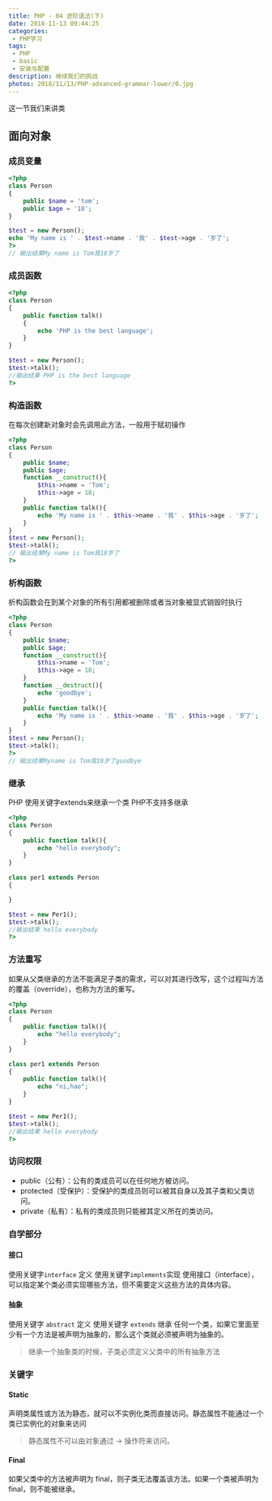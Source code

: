 ```yaml
---
title: PHP - 04 进阶语法(下)
date: 2018-11-13 09:44:25
categories:
 - PHP学习
tags:
 - PHP
 - basic
 - 安装与配置
description: 继续我们的挑战
photos: 2018/11/13/PHP-advanced-grammar-lower/0.jpg
---
```


这一节我们来讲类





## 面向对象

### 成员变量

```php
<?php
class Person
{
    public $name = 'tom';
    public $age = '18';
}

$test = new Person();
echo 'My name is ' . $test->name . '我' . $test->age . '岁了';
?>
// 输出结果My name is Tom我18岁了
```
### 成员函数

```php
<?php
class Person
{
    public function talk()
    {
        echo 'PHP is the best language';
    }
}

$test = new Person();
$test->talk();
//输出结果 PHP is the best language
?>
```
### 构造函数

在每次创建新对象时会先调用此方法，一般用于赋初操作
```php
<?php
class Person
{
    public $name;
    public $age;
    function __construct(){
        $this->name = 'Tom';
        $this->age = 18;
    }
    public function talk(){
        echo 'My name is ' . $this->name . '我' . $this->age . '岁了';
    }
}
$test = new Person();
$test->talk();
// 输出结果My name is Tom我18岁了
?>
```
### 析构函数

析构函数会在到某个对象的所有引用都被删除或者当对象被显式销毁时执行
```php
<?php
class Person
{
    public $name;
    public $age;
    function __construct(){
        $this->name = 'Tom';
        $this->age = 18;
    }
    function __destruct(){
        echo 'goodbye';
    }
    public function talk(){
        echo 'My name is ' . $this->name . '我' . $this->age . '岁了';
    }
}
$test = new Person();
$test->talk();
?>
// 输出结果Myname is Tom我18岁了goodbye
```
### 继承
PHP 使用关键字extends来继承一个类 PHP不支持多继承
```php
<?php
class Person
{
    public function talk(){
        echo "hello everybody";
    }
}

class per1 extends Person
{

}

$test = new Per1();
$test->talk();
//输出结果 hello everybody
?>
```

### 方法重写
如果从父类继承的方法不能满足子类的需求，可以对其进行改写，这个过程叫方法的覆盖（override），也称为方法的重写。
```php
<?php
class Person
{
    public function talk(){
        echo "hello everybody";
    }
}

class per1 extends Person
{
    public function talk(){
        echo "ni,hao";
    }
}

$test = new Per1();
$test->talk();
//输出结果 hello everybody
?>
```

### 访问权限

 - public（公有）：公有的类成员可以在任何地方被访问。
 - protected（受保护）：受保护的类成员则可以被其自身以及其子类和父类访问。
 - private（私有）：私有的类成员则只能被其定义所在的类访问。

### 自学部分

#### 接口

使用关键字`interface` 定义
使用关键字`implements`实现
使用接口（interface），可以指定某个类必须实现哪些方法，但不需要定义这些方法的具体内容。 

#### 抽象

使用关键字 `abstract` 定义
使用关键字 `extends` 继承
任何一个类，如果它里面至少有一个方法是被声明为抽象的，那么这个类就必须被声明为抽象的。
>继承一个抽象类的时候，子类必须定义父类中的所有抽象方法

### 关键字

#### Static
声明类属性或方法为静态，就可以不实例化类而直接访问。静态属性不能通过一个类已实例化的对象来访问
>静态属性不可以由对象通过 -> 操作符来访问。

#### Final
如果父类中的方法被声明为 final，则子类无法覆盖该方法。如果一个类被声明为 final，则不能被继承。


